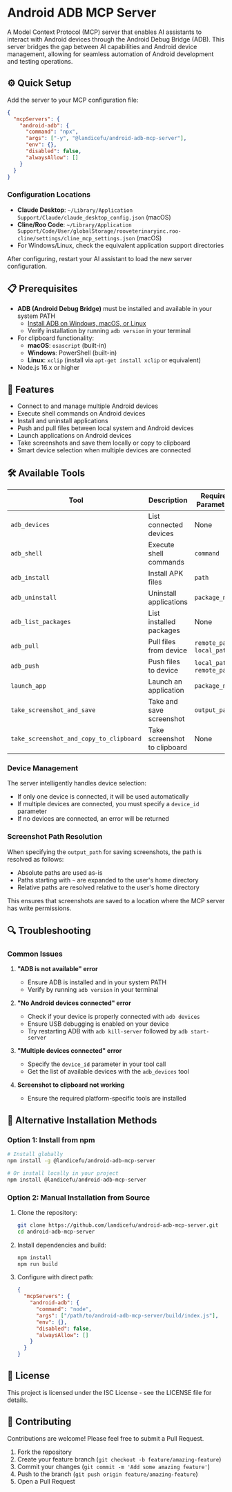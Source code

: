 # Android ADB MCP Server

A Model Context Protocol (MCP) server that enables AI assistants to interact with Android devices through the Android Debug Bridge (ADB). This server bridges the gap between AI capabilities and Android device management, allowing for seamless automation of Android development and testing operations.

## ⚙️ Quick Setup

Add the server to your MCP configuration file:

```json
{
  "mcpServers": {
    "android-adb": {
      "command": "npx",
      "args": ["-y", "@landicefu/android-adb-mcp-server"],
      "env": {},
      "disabled": false,
      "alwaysAllow": []
    }
  }
}
```

### Configuration Locations

- **Claude Desktop**: `~/Library/Application Support/Claude/claude_desktop_config.json` (macOS)
- **Cline/Roo Code**: `~/Library/Application Support/Code/User/globalStorage/rooveterinaryinc.roo-cline/settings/cline_mcp_settings.json` (macOS)
- For Windows/Linux, check the equivalent application support directories

After configuring, restart your AI assistant to load the new server configuration.

## 📋 Prerequisites

- **ADB (Android Debug Bridge)** must be installed and available in your system PATH
  - [Install ADB on Windows, macOS, or Linux](https://developer.android.com/tools/adb)
  - Verify installation by running `adb version` in your terminal
- For clipboard functionality:
  - **macOS**: `osascript` (built-in)
  - **Windows**: PowerShell (built-in)
  - **Linux**: `xclip` (install via `apt-get install xclip` or equivalent)
- Node.js 16.x or higher

## 🚀 Features

- Connect to and manage multiple Android devices
- Execute shell commands on Android devices
- Install and uninstall applications
- Push and pull files between local system and Android devices
- Launch applications on Android devices
- Take screenshots and save them locally or copy to clipboard
- Smart device selection when multiple devices are connected

## 🛠️ Available Tools

| Tool | Description | Required Parameters | Optional Parameters |
|------|-------------|---------------------|---------------------|
| `adb_devices` | List connected devices | None | None |
| `adb_shell` | Execute shell commands | `command` | `device_id` |
| `adb_install` | Install APK files | `path` | `device_id` |
| `adb_uninstall` | Uninstall applications | `package_name` | `device_id` |
| `adb_list_packages` | List installed packages | None | `device_id`, `filter` |
| `adb_pull` | Pull files from device | `remote_path`, `local_path` | `device_id` |
| `adb_push` | Push files to device | `local_path`, `remote_path` | `device_id` |
| `launch_app` | Launch an application | `package_name` | `device_id` |
| `take_screenshot_and_save` | Take and save screenshot | `output_path` | `device_id`, `format` |
| `take_screenshot_and_copy_to_clipboard` | Take screenshot to clipboard | None | `device_id`, `format` |

### Device Management

The server intelligently handles device selection:
- If only one device is connected, it will be used automatically
- If multiple devices are connected, you must specify a `device_id` parameter
- If no devices are connected, an error will be returned

### Screenshot Path Resolution

When specifying the `output_path` for saving screenshots, the path is resolved as follows:
- Absolute paths are used as-is
- Paths starting with `~` are expanded to the user's home directory
- Relative paths are resolved relative to the user's home directory

This ensures that screenshots are saved to a location where the MCP server has write permissions.

## 🔍 Troubleshooting

### Common Issues

1. **"ADB is not available" error**
   - Ensure ADB is installed and in your system PATH
   - Verify by running `adb version` in your terminal

2. **"No Android devices connected" error**
   - Check if your device is properly connected with `adb devices`
   - Ensure USB debugging is enabled on your device
   - Try restarting ADB with `adb kill-server` followed by `adb start-server`

3. **"Multiple devices connected" error**
   - Specify the `device_id` parameter in your tool call
   - Get the list of available devices with the `adb_devices` tool

4. **Screenshot to clipboard not working**
   - Ensure the required platform-specific tools are installed

## 🔧 Alternative Installation Methods

### Option 1: Install from npm

```bash
# Install globally
npm install -g @landicefu/android-adb-mcp-server

# Or install locally in your project
npm install @landicefu/android-adb-mcp-server
```

### Option 2: Manual Installation from Source

1. Clone the repository:
   ```bash
   git clone https://github.com/landicefu/android-adb-mcp-server.git
   cd android-adb-mcp-server
   ```

2. Install dependencies and build:
   ```bash
   npm install
   npm run build
   ```

3. Configure with direct path:
   ```json
   {
     "mcpServers": {
       "android-adb": {
         "command": "node",
         "args": ["/path/to/android-adb-mcp-server/build/index.js"],
         "env": {},
         "disabled": false,
         "alwaysAllow": []
       }
     }
   }
   ```

## 📄 License

This project is licensed under the ISC License - see the LICENSE file for details.

## 🤝 Contributing

Contributions are welcome! Please feel free to submit a Pull Request.

1. Fork the repository
2. Create your feature branch (`git checkout -b feature/amazing-feature`)
3. Commit your changes (`git commit -m 'Add some amazing feature'`)
4. Push to the branch (`git push origin feature/amazing-feature`)
5. Open a Pull Request
